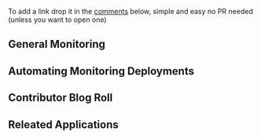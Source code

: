 To add a link drop it in the [comments][1] below, simple and easy no PR needed (unless you want to open one)

## General Monitoring

## Automating Monitoring Deployments

## Contributor Blog Roll

## Releated Applications

[1]: https://github.com/sensu-plugins/documentation/issues/1
